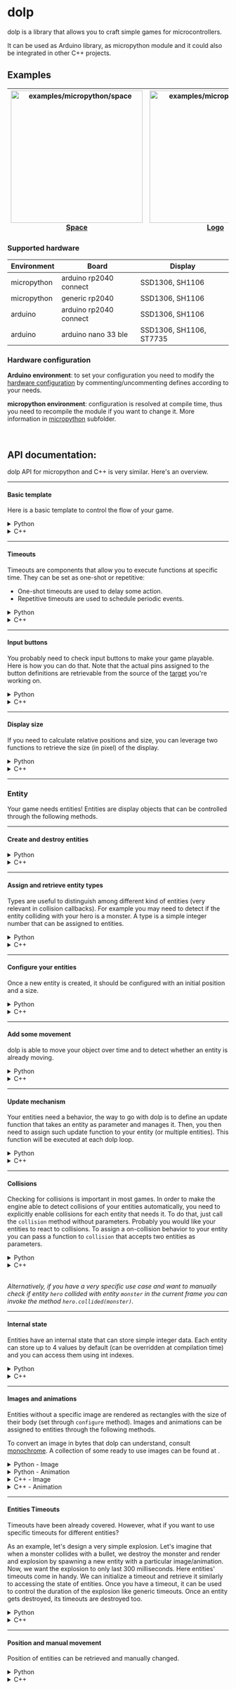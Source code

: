 # dolp 
dolp is a library that allows you to craft simple games for microcontrollers. 

It can be used as Arduino library, as micropython module and it could also be integrated in other C++ projects.

## Examples
| <img src="https://user-images.githubusercontent.com/17302582/170138160-fee0bf2e-e6a3-40fb-89da-05ef6e52196c.gif" width="300" alt="examples/micropython/space"/> <a href="examples/micropython/space"> Space </a>         | <img src="https://user-images.githubusercontent.com/17302582/170138706-c430b367-bcc5-46f0-98c4-b0e2e8c4ecfc.gif" width="300" alt="examples/micropython/logo/"/> <a href="examples/micropython/logo"> Logo </a> | <img src="https://user-images.githubusercontent.com/17302582/170138698-3f53c44b-375e-4a11-9e3b-94b264b6d4f5.gif" width="300" alt="examples/micropython/collision_demo/"/> <a href="examples/micropython/collision_demo/"> Collisions </a>  |
|-------------------|-------------------|-------------------|

### Supported hardware

| Environment | Board                  | Display                 |
| ----------- | ---------------------- | ----------------------- |
| micropython | arduino rp2040 connect | SSD1306, SH1106         |
| micropython | generic rp2040         | SSD1306, SH1106         |
| arduino     | arduino rp2040 connect | SSD1306, SH1106         |
| arduino     | arduino nano 33 ble    | SSD1306, SH1106, ST7735 |

### Hardware configuration
**Arduino environment**: to set your configuration you need to modify the [hardware configuration](src/hardware/HwConfiguration.h) by commenting/uncommenting defines according to your needs.

**micropython environment**: configuration is resolved at compile time, thus you need to recompile the module if you want to change it. 
More information in [micropython](micropython) subfolder.

<br />

## API documentation:

dolp API for micropython and C++ is very similar. Here's an overview.

***

#### Basic template
Here is a basic template to control the flow of your game.

<details><summary>Python</summary>

```python
import dolp

# Init dolp. This must be called
# before any other dolp function.
dolp.begin()

# Just run dolp forever.
while True:
	# Start a dolp frame. 
	# This operation checks for changes on the input buttons, 
	# then updates all the entities of the current world 
	# and checks for collisions.
	dolp.loop_begin()

	# This is the place where the game orchestration 
	# should be implemented (i.e. change level or check for a game over).
	# Also, here you can use external libraries to integrate sensors or actuators.
	print("I'm inside a dolp loop")

	# Terminate a dolp frame.
	# This operation finally renders all the 
	# entities and waits for the end of frame 
	# (only if the frame time did not exceed its limit, 
	# which depends on the set FPS).
	dolp.loop_end()
```

</details>

<details><summary>C++</summary>

```C++
#include <dolp.h>

void setup()
{
	// Init dolp. This must be called
	// before any other dolp function.
	dolp.begin();
}

void loop()
{
	// Start a dolp frame. 
	// This operation checks for changes on the input buttons, 
	// then updates all the entities of the current world 
	// and checks for collisions.
	dolp.loopBegin();

	// This is the place where the game orchestration 
	// should be implemented (i.e. change level or check for a game over).
	// Also, here you can use external libraries to integrate sensors or actuators.

	// Terminate a dolp frame.
	// This operation finally renders all the 
	// entities and waits for the end of frame 
	// (only if the frame time did not exceed its limit, 
	// which depends on the set FPS).
	dolp.loopEnd();
}

```

</details>

***

#### Timeouts
Timeouts are components that allow you to execute functions at specific time. 
They can be set as one-shot or repetitive:
- One-shot timeouts are used to delay some action.
- Repetitive timeouts are used to schedule periodic events.

<details><summary>Python</summary>

```python
# Instantiate a new timeout. 
spawn_time = dolp.new_timeout()

# Set the timeout to 500 ms and make it repetitive.
dolp.set_timeout(spawn_timeout, 500, True)

while True:
	dolp.loop_begin()
	# Do something here..

	# Check if the timeout has expired.
	if dolp.check_timeout(spawn_timeout):
		# Since we set spawn_timeout to be repetitive
		# this block will be executed every 500 ms.
		#
		# Spawn some enemies here.
		pass

	dolp.loop_end()

# A timeout can be also be reconfigured by using the same `set_timeout` function.
dolp.set_timeout(spawn_timeout, 100, False)

# A timeout can be deleted if not needed anymore.
dolp.delete_timeout(spawn_time)
```
</details>

<details><summary>C++</summary>

```C++
// TimeoutId is the type for dolp timeouts.
TimeoutId spawnTimeout;

void timeoutExample()
{
	// Instantiate a new timeout. 
	spawnTimeout = dolp.newTimeout();

	// Set the timeout to 500 ms and make it repetitive.
	dolp.setTimeout(spawnTimeout, 500, true);
}

void loop()
{
	dolp.loopBegin();

	// Do something here..


	// Check if the timeout has expired.
	if (dolp.checkTimeout(spawnTimeout))
	{
		// Since we set spawnTimeout to be repetitive
		// this block will be executed every 500 ms.
		//	
		// Spawn some enemies here.
		//spawnEnemy();
	}

	dolp.loopEnd();
}

void extra() {
	// A timeout can be also be reconfigured using the same `setTimeout` function.
	dolp.setTimeout(spawnTimeout, 100, false);

	// A timeout can be deleted if not needed anymore.
	dolp.deleteTimeout(spawnTimeout);
}
```
</details>

***

#### Input buttons
You probably need to check input buttons to make your game playable. Here is how you can do that.
Note that the actual pins assigned to the button definitions are retrievable from the source of the [target](src/target) you're working on.

<details><summary>Python</summary>

```python
# The available buttons are:
# dolp.BUTTON_A
# dolp.BUTTON_B
# dolp.BUTTON_C
# dolp.BUTTON_D

# Check if BUTTON_A has been pressed in
# this specific frame.
if dolp.pressed(dolp.BUTTON_A):
	move()

# Check if BUTTON_A is pressed and held.
if dolp.held(dolp.Button_A):
	speedup()
```
</details>

<details><summary>C++</summary>

```C++
// The available buttons are:
// ButtonA 
// ButtonB 
// ButtonC 
// ButtonD

// Check if ButtonA has been pressed in
// this specific frame.
if (dolp.pressed(ButtonA))
{
	move();
}

// Check if ButtonA is pressed and held.
if (dolp.held(ButtonA))
{
	speedup();
}
```
</details>

***

#### Display size
If you need to calculate relative positions and size, you can leverage two functions to retrieve the size (in pixel) of the display.

<details><summary>Python</summary>

```Python
# Returns the width of the display.
w = dolp.width()
# Returns the height of the display.
h = dolp.height()
```
</details>


<details><summary>C++</summary>

```C++
// Returns the width of the display.
int w = dolp.width();
// Returns the height of the display.
int h = dolp.height();
```
</details>

***

### Entity
Your game needs entities! 
Entities are display objects that can be controlled through the following methods.

***

#### Create and destroy entities
<details><summary>Python</summary>

```python
# Create a new empty entity. 
hero = dolp.new_entity()

# Delete and remove an entity from the display.
# The removed entity should not be used anymore.
dolp.delete_entity(hero)
```
</details>

<details><summary>C++</summary>

```C++
// Create a new empty entity. 
// PEntity is a type that represents an entity.
// It stands for Pointer Entity, indeed it is just a wrapper
// for a pointer to an entity. It is used to not worry users with pointers.
PEntity hero = dolp.newEntity();

// Delete and remove an entity from the display.
// The removed entity should not be used anymore.
dolp.deleteEntity(hero);
```
</details>

***

#### Assign and retrieve entity types
Types are useful to distinguish among different kind of entities (very relevant in collision callbacks). For example you may need to detect if the entity colliding with your hero is a monster.
A type is a simple integer number that can be assigned to entities. 

<details><summary>Python</summary>

```python

# Unfortunately there is no Enum in micropython, so you need to handle your types carefully.
# Note that we start enumerating types from 1, 
# so that a zero-value type will not be confused
# with the first valid type (HERO_TYPE in this case).
HERO_TYPE = 1
MONSTER_TYPE = 2

hero = dolp.new_entity()
hero.set_type(HERO_TYPE)

t = hero.get_type()

```
</details>

<details><summary>C++</summary>

```C++
// You can model entity types with an enum.
// Note that the first type is set to None,
// so that a zero value will not be confused
// with the first valid type (Hero in this case).
enum EntityType
{
	None,
	Hero,
	Monster
};

PEntity hero = dolp.newEntity();
hero.setType(Hero);

int t = hero.getType();
```
</details>

***

#### Configure your entities
Once a new entity is created, it should be configured with an initial position and a size.

<details><summary>Python</summary>

```python
hero = dolp.new_entity()
# Configure entity with its properties in the following order: x, y, width, height.
hero.configure(int(dolp.width() / 2), 
		int(dolp.height() / 2), 
		8, 
		8)
```
</details>

<details><summary>C++</summary>

```C++
PEntity hero = dolp.newEntity();
// Configure entity with its properties in the following order: x, y, width, height.
hero.configure(dolp.width() / 2, dolp.height() / 2, 8, 8);
```
</details>

***

#### Add some movement
dolp is able to move your object over time and to detect whether an entity is already moving.

<details><summary>Python</summary>

```python
if not hero.is_moving():
	# Just specify the destination x and y and the speed.
	hero.move_to(100, 30, 4)
```
</details>

<details><summary>C++</summary>

```C++
if (!hero.isMoving())
{
	// Just specify the destination x and y and the speed.
	monster.moveTo(100, 30, 4);
}
```
</details>

***

#### Update mechanism
Your entities need a behavior, the way to go with dolp is to define an update function that takes an entity as parameter and manages it. 
Then, you then need to assign such update function to your entity (or multiple entities). 
This function will be executed at each dolp loop.

<details><summary>Python</summary>

```python
def hero_update(hero):
	if not hero.is_moving():
		hero.move_to(random.randint(0, 128), random.randint(0, 64), 6)

hero = dolp.new_entity()
hero.configure(0, 0, 8, 8)
hero.update(hero_update)
```
</details>

<details><summary>C++</summary>

```C++
void heroUpdate(PEntity hero)
{
  if (!hero.isMoving())
  {
    int randX = random(display.width()-1);
    int randY = random(display.height()-1);
    hero.moveTo(randX, randY, 4);
  }
}

void heroSpawn()
{
	PEntity hero = dolp.newEntity();
	hero.configure(0, 0, 8, 8);
	hero.update(heroUpdate);
}
```
</details>

***

#### Collisions
Checking for collisions is important in most games.
In order to make the engine able to detect collisions of your entities automatically, you need to explicitly enable collisions for each entity that needs it.
To do that, just call the `collision` method without parameters.
Probably you would like your entities to react to collisions. 
To assign a on-collision behavior to your entity you can pass a function to `collision` that accepts two entities as parameters.

<details><summary>Python</summary>

```python
HERO_TYPE = 1
MONSTER_TYPE = 2

hero = dolp.new_entity()
# hero.configure(...)
hero.set_type(HERO_TYPE)

monster = dolp.new_entity()
# monster.configure(...)
monster.set_type(MONSTER_TYPE)

def hero_collision(hero, obj):
	if obj.get_type() == MONSTER_TYPE:
		dolp.delete_entity(obj)

# Enable collisions for hero and register its collision handler.
hero.collision(hero_collision)
# Enable collisions for monster.
monster.collision()

while True:
	dolp.loop()

```
</details>

<details><summary>C++</summary>

```C++

enum EntityType
{
	None,
	Hero,
	Monster
};

void spawn()
{
	PEntity hero = dolp.newEntity();
	// hero.configure(...);
	hero.setType(Hero);
	// Enable collisions for hero and register its collision handler.
	hero.collision(heroCollision);

	PEntity monster = dolp.newEntity();
	// monster.configure(...);
	monster.setType(Monster);
	// Enable collisions for monster.
	monster.collision();
}

void heroCollision(PEntity hero, PEntity obj)
{
	if (obj.getType() == Monster)
	{
		dolp.deleteEntity(obj);
	}
}

```
</details>

<br />

*Alternatively, if you have a very specific use case and want to manually check if entity `hero` collided with entity `monster` in the current frame you can invoke the method `hero.collided(monster)`.*

***

#### Internal state
Entities have an internal state that can store simple integer data. Each entity can store up to 4 values by default (can be overridden at compilation time) and you can access them using int indexes.

<details><summary>Python</summary>

```python
MONSTER_LIFE = 0

def monster_collision(monster, obj):
	monster.set_state(MONSTER_LIFE, monster.get_state(MONSTER_LIFE) - 1)

monster = dolp.new_entity()
monster.set_state(MONSTER_LIFE, 10)
monster.collision(monster_collision)
```
</details>

<details><summary>C++</summary>

```C++
enum MonsterState
{
	Life
};

void spawn()
{
	PEntity monster = dolp.newEntity();
	monster.collision(monsterCollision);
}

void monsterCollision(PEntity monster, PEntity obj)
{
	monster.setState(Life, monster.getState(Life) - 1);
}

```
</details>

***

#### Images and animations
Entities without a specific image are rendered as rectangles with the size of their body (set through `configure` method).
Images and animations can be assigned to entities through the following methods.
	
To convert an image in bytes that dolp can understand, consult [monochrome](tools/monochrome).
A collection of some ready to use images can be found at .

<details><summary>Python - Image</summary>

```python
# An image is just an array of bytes.
arduino_img = bytearray([0x0F, 0x08, 0x3c, 0x66, 0xc2, 0x92, 0xd2, 0x46, 0x6c, 0x38, 0x6c, 0x46, 0xd2, 0x92, 0xc2, 0x66, 0x3c])

logo = dolp.new_entity()
logo.configure(32, 32, 8, 8)
logo.set_image(arduino_img)
```
</details>

<details><summary>Python - Animation</summary>

```python
explosion1 = bytearray([0x10, 0x10, 0x00, 0x00, 0x00, 0x00, 0x90, 0x40, 0x40, 0x20, 0x40, 0x40, 0x84, 0x00, 0x10, 0x00, 0x00, 0x00, 0x00, 0x00, 0x04, 0x00, 0x00, 0x05, 0x01, 0x02, 0x01, 0x21, 0x00, 0x04, 0x00, 0x00, 0x00, 0x00])
explosion2 = bytearray([0x10, 0x10, 0x00, 0x00, 0x00, 0x00, 0x88, 0x60, 0x24, 0x10, 0x20, 0x60, 0x80, 0x00, 0x12, 0x00, 0x00, 0x00, 0x00, 0x40, 0x02, 0x00, 0x00, 0x03, 0x02, 0x24, 0x02, 0x03, 0x00, 0x00, 0x00, 0x44, 0x00, 0x00])
explosion3 = bytearray([0x10, 0x10, 0x00, 0x00, 0x60, 0x44, 0x84, 0x40, 0xa6, 0x14, 0x10, 0x20, 0x42, 0x82, 0x00, 0x08, 0x40, 0x00, 0x00, 0x08, 0x00, 0x08, 0x01, 0x22, 0x04, 0x4b, 0x48, 0x05, 0x02, 0x01, 0x00, 0x60, 0x06, 0x00])
explosion4 = bytearray([0x10, 0x10, 0x00, 0x00, 0x00, 0x18, 0xa8, 0xc8, 0xf0, 0xf0, 0xf0, 0xe0, 0xe8, 0xb8, 0x08, 0x00, 0x00, 0x00, 0x00, 0x00, 0x00, 0x30, 0x39, 0x17, 0x17, 0x1f, 0x0f, 0x17, 0x13, 0x21, 0x78, 0x20, 0x00, 0x00])

# Specify a list of images and a list of durations to describe the animation's frames.
explosion = dolp.Animation([explosion1, explosion2, explosion3, explosion4], 
			[150, 200, 200, 300])

xplode = dolp.new_entity()
xplode.set_animation(explosion)
xplode.configure(30, 30, 8, 8)
```
</details>

<details><summary>C++ - Image</summary>

```C++
// An image is just an array of bytes.
const uint8_t arduinoImg[] = {0x0F, 0x08, 0x3c, 0x66, 0xc2, 0x92, 0xd2, 0x46, 0x6c, 0x38, 0x6c, 0x46, 0xd2, 0x92, 0xc2, 0x66, 0x3c};

PEntity logo = dolp.newEntity();
logo.configure(32, 32, 8, 8);
obj.setImage(arduinoImg);
```
</details>

<details><summary>C++ - Animation</summary>

```C++
const uint8_t explosion1[] = { 0x10, 0x10, 0x00, 0x00, 0x00, 0x00, 0x90, 0x40, 0x40, 0x20, 0x40, 0x40, 0x84, 0x00, 0x10, 0x00, 0x00, 0x00, 0x00, 0x00, 0x04, 0x00, 0x00, 0x05, 0x01, 0x02, 0x01, 0x21, 0x00, 0x04, 0x00, 0x00, 0x00, 0x00 };
const uint8_t explosion2[] = { 0x10, 0x10, 0x00, 0x00, 0x00, 0x00, 0x88, 0x60, 0x24, 0x10, 0x20, 0x60, 0x80, 0x00, 0x12, 0x00, 0x00, 0x00, 0x00, 0x40, 0x02, 0x00, 0x00, 0x03, 0x02, 0x24, 0x02, 0x03, 0x00, 0x00, 0x00, 0x44, 0x00, 0x00 };
const uint8_t explosion3[] = { 0x10, 0x10, 0x00, 0x00, 0x60, 0x44, 0x84, 0x40, 0xa6, 0x14, 0x10, 0x20, 0x42, 0x82, 0x00, 0x08, 0x40, 0x00, 0x00, 0x08, 0x00, 0x08, 0x01, 0x22, 0x04, 0x4b, 0x48, 0x05, 0x02, 0x01, 0x00, 0x60, 0x06, 0x00 };
const uint8_t explosion4[] = { 0x10, 0x10, 0x00, 0x00, 0x00, 0x18, 0xa8, 0xc8, 0xf0, 0xf0, 0xf0, 0xe0, 0xe8, 0xb8, 0x08, 0x00, 0x00, 0x00, 0x00, 0x00, 0x00, 0x30, 0x39, 0x17, 0x17, 0x1f, 0x0f, 0x17, 0x13, 0x21, 0x78, 0x20, 0x00, 0x00 };

const uint8_t *monsterImages[] = {explosion1, explosion2, explosion3, explosion4};
const uint32_t monsterTimes[] = {150, 200, 200, 300};
// Specify a list of images and a list of durations to describe the animation's frames. 
// Also pass the number of frames as the third parameter.
const Animation explosionAnimation(monsterImages, monsterTimes, 4);

void explosion(int x, int y)
{
  PEntity xplode = dolp.newEntity();
  xplode.configure(x, y, 0, 0);
  xplode.setAnimation(explosionAnimation);
}

```
</details>

***

#### Entities Timeouts
Timeouts have been already covered. However, what if you want to use specific timeouts for different entities? 
	
As an example, let's design a very simple explosion. Let's imagine that when a monster collides with a bullet, we destroy the monster and render and explosion by spawning a new entity with a particular image/animation. Now, we want the explosion to only last 300 milliseconds.
Here entities' timeouts come in handy. 
	We can initialize a timeout and retrieve it similarly to accessing the state of entities. 
Once you have a timeout, it can be used to control the duration of the explosion like generic timeouts.
Once an entity gets destroyed, its timeouts are destroyed too.

<details><summary>Python</summary>

```python
particle_img = bytearray([0x08, 0x08, 0xf7, 0xbe, 0xff, 0xf7, 0x5f, 0xfe, 0xf7, 0xbd])

PARTICLE_LIVE_TIMEOUT = 0

def update_particle(particle):
  timeout = particle.get_timeout(PARTICLE_LIVE_TIMEOUT);
  if (dolp.check_timeout(timeout)):
    dolp.delete_entity(particle)

def spawn_particle(x, y):
  particle = dolp.new_entity()
  particle.configure(x, y, 8, 8)
  particle.set_image(particle_img)
  particle.update(update_particle)
  tm = particle.new_timeout(PARTICLE_LIVE_TIMEOUT)
  dolp.set_timeout(tm, 230, False)
```
</details>

<details><summary>C++</summary>

```C++
const uint8_t particleImg[] = {0x0F, 0x08, 0x3c, 0x66, 0xc2, 0x92, 0xd2, 0x46, 0x6c, 0x38, 0x6c, 0x46, 0xd2, 0x92, 0xc2, 0x66, 0x3c};

enum ParticleTimeout
{
  LiveTimeout
};

void spawnParticle(int x, int y)
{
  PEntity particle = dolp.newEntity();
  particle.configure(x, y, 8, 8);
  obj.setImage(particleImg);
  obj.update(updateParticle);
  auto tm = particle.newTimeout(LiveTimeout);
  dolp.setTimeout(tm, 230, false);
}

void updateParticle(PEntity obj)
{
  auto tm = obj.getTimeout(LiveTimeout);
  if (dolp.checkTimeout(tm))
  {
    dolp.deleteEntity(obj);
  }
}

```
</details>

***

#### Position and manual movement
Position of entities can be retrieved and manually changed.

<details><summary>Python</summary>

```python
import dolp
dolp.begin()
hero = dolp.new_entity()
hero.configure(4, 4, 8, 8)

def hero_update(hero):
	if dolp.held(dolp.BUTTON_A):
		hero.set_x(hero.get_x() + 1)

hero.update(hero_update)

while True:
	dolp.loop_begin()
	dolp.loop_end()

```
</details>

<details><summary>C++</summary>

```C++
#include <dolp.h>

void setup()
{
	dolp.begin();
	hero = dolp.newEntity();
	hero.configure(4, 4, 8, 8);
	hero.update(updateHero);
}

void updateHero(PEntity hero)
{
	if (dolp.held(ButtonA))
	{
		hero.setX(hero.getX() + 1);
	}
}

void loop()
{
	dolp.loopBegin();
	dolp.loopEnd();
}

```
</details>

